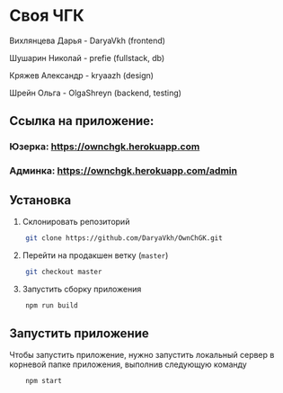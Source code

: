 # Своя ЧГК
Вихлянцева Дарья - DaryaVkh (frontend)

Шушарин Николай - prefie (fullstack, db)

Кряжев Александр - kryaazh (design)

Шрейн Ольга - OlgaShreyn (backend, testing)


## Ссылка на приложение:

### Юзерка: https://ownchgk.herokuapp.com
### Админка: https://ownchgk.herokuapp.com/admin

## Установка

1) Склонировать репозиторий
```bash
    git clone https://github.com/DaryaVkh/OwnChGK.git
```   

2) Перейти на продакшен ветку (`master`)
```bash
    git checkout master
``` 

3) Запустить сборку приложения
```bash
    npm run build
```

## Запустить приложение

Чтобы запустить приложение, нужно запустить локальный сервер в корневой папке
приложения, выполнив следующую команду
```bash
    npm start
```

